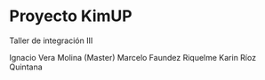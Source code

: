 # Proyecto KimUP
Taller de integración III

Ignacio Vera Molina (Master)
Marcelo Faundez Riquelme
Karin Ríoz Quintana
